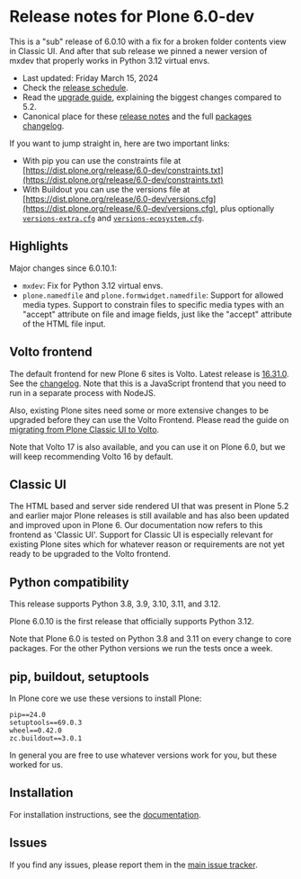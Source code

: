 # Release notes for Plone 6.0-dev

This is a "sub" release of 6.0.10 with a fix for a broken folder contents view in Classic UI.
And after that sub release we pinned a newer version of mxdev that properly works in Python 3.12 virtual envs.

* Last updated: Friday March 15, 2024
* Check the [release schedule](https://plone.org/download/release-schedule).
* Read the [upgrade guide](https://6.docs.plone.org/upgrade/index.html), explaining the biggest changes compared to 5.2.
* Canonical place for these [release notes](https://dist.plone.org/release/6.0-dev/RELEASE-NOTES.md) and the full [packages changelog](https://dist.plone.org/release/6.0-dev/changelog.txt).

If you want to jump straight in, here are two important links:

* With pip you can use the constraints file at [https://dist.plone.org/release/6.0-dev/constraints.txt](https://dist.plone.org/release/6.0-dev/constraints.txt)
* With Buildout you can use the versions file at [https://dist.plone.org/release/6.0-dev/versions.cfg](https://dist.plone.org/release/6.0-dev/versions.cfg), plus optionally [`versions-extra.cfg`](https://dist.plone.org/release/6.0-dev/versions-extra.cfg) and [`versions-ecosystem.cfg`](https://dist.plone.org/release/6.0-dev/versions-ecosystem.cfg).


## Highlights

Major changes since 6.0.10.1:

* `mxdev`: Fix for Python 3.12 virtual envs.
* `plone.namedfile` and `plone.formwidget.namedfile`: Support for allowed media types.
  Support to constrain files to specific media types with an "accept" attribute on file and image fields, just like the "accept" attribute of the HTML file input.


## Volto frontend

The default frontend for new Plone 6 sites is Volto. Latest release is [16.31.0](https://www.npmjs.com/package/@plone/volto/v/16.31.0).  See the [changelog](https://github.com/plone/volto/blob/16.31.0/CHANGELOG.md).
Note that this is a JavaScript frontend that you need to run in a separate process with NodeJS.

Also, existing Plone sites need some or more extensive changes to be upgraded before they can use the Volto Frontend. Please read the guide on [migrating from Plone Classic UI to Volto](https://6.docs.plone.org/backend/upgrading/version-specific-migration/migrate-to-volto.html).

Note that Volto 17 is also available, and you can use it on Plone 6.0, but we will keep recommending Volto 16 by default.


## Classic UI

The HTML based and server side rendered UI that was present in Plone 5.2 and earlier major Plone releases is still available and has also been updated and improved upon in Plone 6.  Our documentation now refers to this frontend as 'Classic UI'.  Support for Classic UI is especially relevant for existing Plone sites which for whatever reason or requirements are not yet ready to be upgraded to the Volto frontend.


## Python compatibility

This release supports Python 3.8, 3.9, 3.10, 3.11, and 3.12.

Plone 6.0.10 is the first release that officially supports Python 3.12.

Note that Plone 6.0 is tested on Python 3.8 and 3.11 on every change to core packages.  For the other Python versions we run the tests once a week.


## pip, buildout, setuptools

In Plone core we use these versions to install Plone:

```
pip==24.0
setuptools==69.0.3
wheel==0.42.0
zc.buildout==3.0.1
```

In general you are free to use whatever versions work for you, but these worked for us.


## Installation

For installation instructions, see the [documentation](https://6.docs.plone.org/install/index.html).


## Issues

If you find any issues, please report them in the [main issue tracker](https://github.com/plone/Products.CMFPlone/issues).
